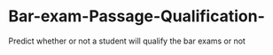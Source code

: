# Bar-exam-Passage-Qualification-
Predict whether or not a student will qualify the bar exams or not
